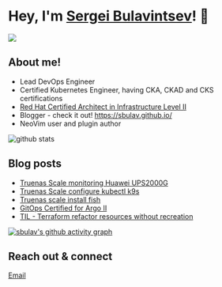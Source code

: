 # Hey, I'm <a href="https://www.linkedin.com/in/sergei-bulavintsev-3001ba45/" target="_blank">Sergei Bulavintsev</a>! 👋

<a href= "https://www.linkedin.com/in/sergei-bulavintsev-3001ba45/"><img src="https://img.icons8.com/nolan/50/linkedin.png"/></a>

## About me!

* Lead DevOps Engineer
* Certified Kubernetes Engineer, having CKA, CKAD and CKS certifications
* <a href="https://rhtapps.redhat.com/verify?certId=160-186-458">Red Hat Certified Architect in Infrastructure Level II</a>
* Blogger - check it out! <a href="https://sbulav.github.com/">https://sbulav.github.io/</a>
* NeoVim user and plugin author

<img src="https://github-readme-stats.vercel.app/api/?username=sbulav&show_icons=true&count_private=true&title_color=fffffff&icon_color=000000&text_color=000000" alt="github stats"/>

## Blog posts
<!-- BLOG-POST-LIST:START -->
- [Truenas Scale monitoring Huawei UPS2000G](https://sbulav.github.io/truenas/truenas-ups-huawei2000/)
- [Truenas Scale configure kubectl k9s](https://sbulav.github.io/truenas/truenas-installing-kubectl/)
- [Truenas scale install fish](https://sbulav.github.io/truenas/truenas-install-fish/)
- [GitOps Certified for Argo II](https://sbulav.github.io/certifications/gitops-at-scale/)
- [TIL - Terraform refactor resources without recreation](https://sbulav.github.io/til/terraform/til-terraform-refactor-without-recreation/)
<!-- BLOG-POST-LIST:END -->

[![sbulav's github activity graph](https://activity-graph.herokuapp.com/graph?username=sbulav&bg_color=000000&color=932092&line=932092&point=932092&area=true&hide_border=true)](https://github.com/sbulav?tab=repositories)


## Reach out & connect

[Email](mailto:sergey.bulavintsev@gmail.com)
